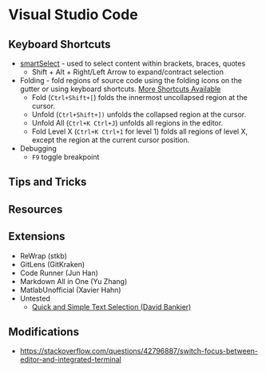 # Visual Studio Code

## Keyboard Shortcuts

- [smartSelect](https://stackoverflow.com/questions/37835012/select-everything-between-matching-brackets-in-vs-code) - used to select content within brackets, braces, quotes
  - Shift + Alt + Right/Left Arrow to expand/contract selection
- Folding - fold regions of source code using the folding icons on the gutter or using keyboard shortcuts. [More Shortcuts Available](https://code.visualstudio.com/docs/editor/codebasics#_folding)
  - Fold (`Ctrl+Shift+[`) folds the innermost uncollapsed region at the cursor.
  - Unfold (`Ctrl+Shift+])` unfolds the collapsed region at the cursor.
  - Unfold All (`Ctrl+K Ctrl+J`) unfolds all regions in the editor.
  - Fold Level X (`Ctrl+K Ctrl+1` for level 1) folds all regions of level X, except the region at the current cursor position.
- Debugging
  - `F9` toggle breakpoint

## Tips and Tricks

## Resources

## Extensions
- ReWrap (stkb)
- GitLens (GitKraken)
- Code Runner (Jun Han)
- Markdown All in One (Yu Zhang)
- MatlabUnofficial (Xavier Hahn)
- Untested
  - [Quick and Simple Text Selection (David Bankier)](https://marketplace.visualstudio.com/items?itemName=dbankier.vscode-quick-select)

## Modifications
- https://stackoverflow.com/questions/42796887/switch-focus-between-editor-and-integrated-terminal
